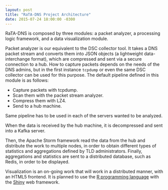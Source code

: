 ```yaml
---
layout: post
title: "RaTA-DNS Project Architecture"
date: 2015-07-24 18:00:00 -0300
---
```


RaTA-DNS is composed by three modules: a packet analyzer, a processing logic framework, and a data visualization module.

Packet analyzer is our equivalent to the DSC collector tool. It takes a DNS packet stream and converts them into JSON objects (a lightweight data-interchange format), which are compressed and sent via a secure connection to a hub. How to capture packets depends on the needs of the DNS admins, but in the first instance `tcpdump` or even the same DSC collector can be used for this purpose. The default pipeline defined in
this module is as follows:

- Capture packets with tcpdump.
- Scan them with the packet stream analyzer.
- Compress them with LZ4.
- Send to a hub machine.

Same pipeline has to be used in each of the servers wanted to be analyzed.

When the data is received by the hub machine, it is decompressed and sent into a Kafka server.

Then, the Apache Storm framework read the data from the hub and distribute the work to multiple nodes, in order to obtain different types of statistics and aggregations defined by TLD administrators. Finally, aggregations and statistics are sent to a distributed database, such as Redis, in order to be displayed.

Visualization is an on-going work that will work in a distributed manner, with an HTML5 frontend. It is planned to use the [R programming language](http://www.r-project.org/) with the [Shiny](http://shiny.rstudio.com/) web framework.
